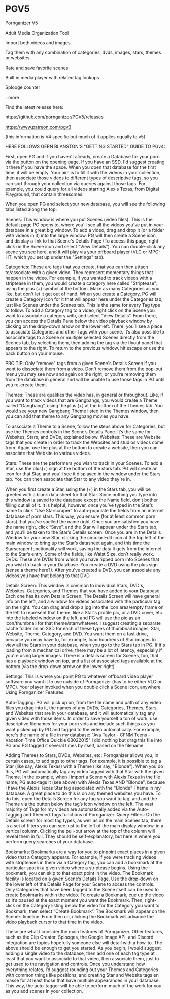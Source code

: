 # PGV5
Pornganizer V5

Adult Media Organization Tool

Import both videos and images

Tag them with any combination of categories, dvds, images, stars, themes or websites

Rate and save favorite scenes

Built in media player with related tag lookups

Splooge counter

+more

Find the latest release here: 

https://github.com/pornganizer/PGV5/releases

https://www.patreon.com/pgv3



(this information is V4 specific but much of it applies equally to v5)

HERE FOLLOWS GERN BLANSTON'S "GETTING STARTED" GUIDE TO PGv4: 

First, open PG and if you haven't already, create a Database for your porn via the button on the opening page. If you have an SSD, I'd suggest creating it there if you have the space. When you open that database for the first time, it will be empty. Your aim is to fill it with the videos in your collection, then associate those videos to different types of descriptive tags, so you can sort through your collection via queries against those tags. For example, you could query for all videos starring Alexis Texas, from Digital Playground, that contain threesomes. 

When you open PG and select your new database, you will see the following tabs listed along the top:

Scenes: This window is where you put Scenes (video files). This is the default page PG opens to, where you'll see all the videos you've put in your database in a great big window. To add a video, drag and drop it (or a folder with videos in it) into the large window. PG will then create a Scene icon, and display a link to that Scene's Details Page (To access this page, right click on the Scene icon and select “View Details”). You can double-click any scene you see here, and it will play via your offboard player (VLC or MPC-HT, which you set up under the "Settings" tab).

Categories: These are tags that you create, that you can then attach to/associate with a given video. They represent momentary things that happen in the video. For example, if you wanted to track videos with a striptease in them, you would create a category here called "Striptease", using the plus (+) symbol at the bottom. Make as many Categories as you like, but don't let it get out of hand. When you create a Category, PG will create a Category icon for it that will appear here under the Categories tab, just like Scenes under the Scenes tab. This is the same for every Tag type to follow.
To add a Category tag to a video, right click on the Scene you want to associate a category with, and select “View Details”. From there, you can access the Details Pane below the video playback window by clicking on the drop-down arrow on the lower left. There, you’ll see a place to associate Categories and other Tags with your scene. It’s also possible to associate tags to a Scene or multiple selected Scenes directly from the Scenes tab, by selecting them, then adding the tag via the flyout panel that appears to the right. To return to the previous window, hit escape or use the back button on your mouse.

PRO TIP: Only "remove" tags from a given Scene's Details Screen if you want to dissociate them from a video. Don't remove them from the pop-out menu you may see now and again on the right, or you're removing them from the database in general and will be unable to use those tags in PG until you re-create them.

Themes: These are qualities the video has, in general or throughout. Like, if you want to track videos that are Gangbangs, you would create a Theme called “Gangbang”, using the plus (+)  at the bottom of the Themes tab. You would see your new Gangbang Theme listed in the Themes window, then you can add that theme to any Gangbang movies you have.

To associate a Theme to a Scene, follow the steps above for Categories, but use the Themes controls in the Scene’s Details Pane.  It’s the same for Websites, Stars, and DVDs, explained below.
Websites: These are Website tags that you create in order to track the Websites and studios videos come from. Again, use the plus at the bottom to create a website, then you can associate that Website to various videos.

Stars: These are the performers you wish to track in your Scenes. To add a Star, use the plus(+) sign at the bottom of the stars tab. PG will create an icon for that Star, and you'll see it displayed in the window under the Stars tab. You can then associate that Star to any video they're in.

When you first create a Star, using the (+) in the Stars tab, you will be greeted with a blank data sheet for that Star. Since nothing you type into this window is saved to the database except the Name field, don’t bother filling out all of it. It is helpful, however, once you’ve typed in the Star’s name to click “Use Starscraper” to auto-populate the fields from an internet database of porn stars. This way, you ensure (for at least common porn stars) that you’ve spelled the name right. Once you are satisfied you have the name right, click “Save”, and the Star will appear under the Stars tab, and you’ll be taken to the Star’s Details screen. Once you are in the Details Window for your new Star, clicking the circular Edit icon at the top left of the main window to bring up the Star’s datasheet again, and this time the Starscraper functionality will work, saving the data it gets from the internet to the Star’s entry. Some of the fields, like Waist Size, don’t really work.
DVDs: These are DVDs from which you have ripped porn into Scenes that you wish to track in your Database. You create a DVD using the plus sign (sense a theme here?). After you've created a DVD, you can associate any videos you have that belong to that DVD.

Details Screen: This window is common to individual Stars, DVD's, Websites, Categories, and Themes that you have added to your Database. Each one has its own Details Screen. The Details Screen will have general info on the left, and a window for videos associated with the particular tag on the right. You can drag and drop a jpg into the icon area/empty frame on the left to represent that theme, like a Star's profile pic, or a DVD cover, etc. into the labeled window on the left, and PG will use the pic as an icon/thumbnail for that theme/star/whatever. I suggest creating a separate cache folder on an SSD for each of these types of thumbnail images: Star, Website, Theme, Category, and DVD. You want them on a fast drive, because you may have to, for example, load hundreds of Star images to view all the Stars in your database, when you go to the Stars tab in PG. If it's loading from a mechanical drive, there may be a lot of latency, especially if you're using larger images. There is a details screen for Scenes, too, that has a playback window on top, and a list of associated tags available at the bottom (via the drop-down arrow on the lower right).

Settings: This is where you point PG to whatever offboard video player software you want it to use outside of Pornganizer (has to be either VLC or MPC). Your player invoked when you double click a Scene icon, anywhere.
Using Pornganizer Features: 



Auto-Tagging: PG will pick up on, from the file name and path of any video files you drag into it, the names of any DVDs, Categories, Themes, Stars, and Websites that are in your database, and it will automatically tag any given video with those items. In order to save yourself a ton of work, use descriptive filenames for your porn vids and include such things as you want picked up by PG and tagged to the video automatically. For example, here's the name of a file in my database: "Ava Taylor - CFNM Teens - Vacation Time Office Quickie 08022015" I did nothing but drag this file into PG and PG tagged it several times by itself, based on the filename.

Adding Themes to Stars, DVDs, Websites, etc: Pornganizer allows you, in certain cases, to add tags to other tags. For example, it is possible to tag a Star (like say, Alexis Texas) with a Theme (like say, "Blonde"). When you do this, PG will automatically tag any video tagged with that Star with the given Theme. In the example, when I import a Scene with Alexis Texas in the file name, PG auto-tags it (see above) with Alexis Texas AND "Blonde", because I have the Alexis Texas Star tag associated with the "Blonde" Theme in my database. A great place to do this is on any themed websites you have. To do this, open the Details Screen for any tag you want to tag, and add the Theme via the button below the tag’s icon window on the left.  The vast majority of Tags for my videos are automatically added via the Auto-Tagging and Themed Tags functions of Pornganizer.
Query Filters: On the Details screen for most tag types, as well as on the main Scenes tab, there is a set of filters you can see just to the left of the main display window, in a vertical column. Clicking the pull-out arrow at the top of the column will reveal them in full. They should be self-explanatory, but here is where you perform query searches of your database. 

Bookmarks: Bookmarks are a way for you to pinpoint exact places in a given video that a Category appears.  For example, if you were tracking videos with stripteases in them via a Category tag, you can add a bookmark at the particular spot in a given video where a striptease begins. Using the bookmark, you can skip to that exact point in the video.  The Bookmark facility is located on a given Scene’s Details Page. Use the drop-down on the lower left of the Details Page for your Scene to access the controls. Only Categories that have been tagged to the Scene itself can be used to create Bookmarks within the video. To create a Bookmark, cue up the video so it’s paused at the exact moment you want the Bookmark.  Then, right-click on the Category listing below the video for the Category you want to Bookmark, then select “Create Bookmark”. The Bookmark will appear on the Scene’s timeline. From then on, clicking the Bookmark will advance the video playback cursor to that time in the video. 

These are what I consider the main features of Pornganizer. Other features, such as the Clip Creator, Splooges, the Google Image API, and Discord integration are topics hopefully someone else will detail with a how-to.
The above should be enough to get you started. As you begin, I would suggest adding a single video to the database, then add one of each tag type at least that you want to associate to that video, then associate them, just to get used to the navigation and controls. Once you understand how everything relates, I’d suggest rounding out your Themes and Categories with common things like positions, and creating Star and Website tags en masse for at least those that have multiple appearances in your database. This way, the auto-tagger will be able to perform much of the work for you as you add scenes in your collection.

